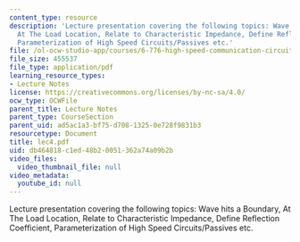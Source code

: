 ```yaml
---
content_type: resource
description: 'Lecture presentation covering the following topics: Wave hits a Boundary,
  At The Load Location, Relate to Characteristic Impedance, Define Reflection Coefficient,
  Parameterization of High Speed Circuits/Passives etc.'
file: /ol-ocw-studio-app/courses/6-776-high-speed-communication-circuits-spring-2005/db464818c1ed48b20051362a74a09b2b_lec4.pdf
file_size: 455537
file_type: application/pdf
learning_resource_types:
- Lecture Notes
license: https://creativecommons.org/licenses/by-nc-sa/4.0/
ocw_type: OCWFile
parent_title: Lecture Notes
parent_type: CourseSection
parent_uid: ad5ac1a3-bf75-d708-1325-0e728f9831b3
resourcetype: Document
title: lec4.pdf
uid: db464818-c1ed-48b2-0051-362a74a09b2b
video_files:
  video_thumbnail_file: null
video_metadata:
  youtube_id: null
---
```

Lecture presentation covering the following topics: Wave hits a Boundary, At The Load Location, Relate to Characteristic Impedance, Define Reflection Coefficient, Parameterization of High Speed Circuits/Passives etc.
